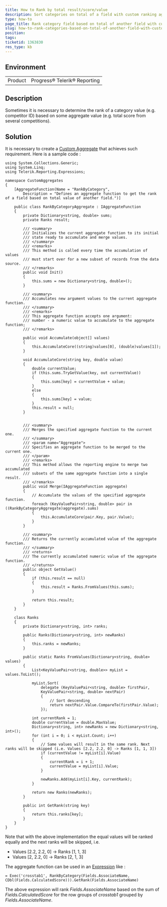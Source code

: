 ```yaml
---
title: How to Rank by total result/score/value
description: Sort categories on total of a field with custom ranking aggregate
type: how-to
page_title: Rank category field based on total of another field with custom aggregate function
slug: how-to-rank-categories-based-on-total-of-another-field-with-custom-aggregate
position: 
tags: 
ticketid: 1363830
res_type: kb
---
```


## Environment
<table>
	<tr>
		<td>Product</td>
		<td>Progress® Telerik® Reporting</td>
	</tr>
</table>


## Description
Sometimes it is necessary to determine the rank of a category value (e.g. competitor ID) based on some aggregate value (e.g. total score from several competitions).

## Solution
It is necessary to create a [Custom Aggregate](../expressions-user-aggregate-functions) that achieves such requirement. Here is a sample code :

```CSharp
using System.Collections.Generic;
using System.Linq;
using Telerik.Reporting.Expressions;

namespace CustomAggregates
{
    [AggregateFunction(Name = "RankByCategory",
        Description = "Defines an aggregate function to get the rank of a field based on total value of another field.")]

    public class RankByCategoryAggregate : IAggregateFunction
    {
        private Dictionary<string, double> sums;
        private Ranks result;

        /// <summary>
        /// Initializes the current aggregate function to its initial
        /// state ready to accumulate and merge values.
        /// </summary>
        /// <remarks>
        /// This method is called every time the accumulation of values 
        /// must start over for a new subset of records from the data source.
        /// </remarks>
        public void Init()
        {
            this.sums = new Dictionary<string, double>();
        }

        /// <summary>
        /// Accumulates new argument values to the current aggregate function.
        /// </summary>
        /// <remarks>
        /// This aggregate function accepts one argument:
        /// number - a numeric value to accumulate to the aggregate function;
        /// </remarks>

        public void Accumulate(object[] values)
        {
            this.AccumulateCore((string)values[0], (double)values[1]);
        }

        void AccumulateCore(string key, double value)
        {
            double currentValue;
            if (this.sums.TryGetValue(key, out currentValue))
            {
                this.sums[key] = currentValue + value;
            }
            else
            {
                this.sums[key] = value;
            }
            this.result = null;
        }


        /// <summary>
        /// Merges the specified aggregate function to the current one.
        /// </summary>
        /// <param name="Aggregate">
        /// Specifies an aggregate function to be merged to the current one.
        /// </param>
        /// <remarks>
        /// This method allows the reporting engine to merge two accumulated
        /// subsets of the same aggregate function into a single result.
        /// </remarks>
        public void Merge(IAggregateFunction aggregate)
        {
            // Accumulate the values of the specified aggregate function.
            foreach (KeyValuePair<string, double> pair in ((RankByCategoryAggregate)aggregate).sums)
            {
                this.AccumulateCore(pair.Key, pair.Value);
            }
        }

        /// <summary>
        /// Returns the currently accumulated value of the aggregate function.
        /// </summary>
        /// <returns>
        /// The currently accumulated numeric value of the aggregate function.
        /// </returns>
        public object GetValue()
        {
            if (this.result == null)
            {
                this.result = Ranks.FromValues(this.sums);
            }

            return this.result;
        }
    }

    class Ranks
    {
        private Dictionary<string, int> ranks;

        public Ranks(Dictionary<string, int> newRanks)
        {
            this.ranks = newRanks;
        }

        public static Ranks FromValues(Dictionary<string, double> values)
        {
            List<KeyValuePair<string, double>> myList = values.ToList();

            myList.Sort(
                delegate (KeyValuePair<string, double> firstPair,
                KeyValuePair<string, double> nextPair)
                {
                    // Sort descending
                    return nextPair.Value.CompareTo(firstPair.Value);
                });

            int currentRank = 1;
            double currentValue = double.MaxValue;
            Dictionary<string, int> newRanks = new Dictionary<string, int>();
            for (int i = 0; i < myList.Count; i++)
            {
                // Same values will result in the same rank. Next ranks will be skipped (i.e. Values [2.2, 2.2, 0] -> Ranks [1, 1, 3])
                if (currentValue != myList[i].Value)
                {
                    currentRank = i + 1;
                    currentValue = myList[i].Value;
                }

                newRanks.Add(myList[i].Key, currentRank);
            }

            return new Ranks(newRanks);
        }

        public int GetRank(string key)
        {
            return this.ranks[key];
        }
    }
}
```

Note that with the above implementation the equal values will be ranked equally and the next ranks will be skipped, i.e.
 - Values [2.2, 2.2, 0] -> Ranks [1, 1, 3]
 - Values [2, 2.2, 0] -> Ranks [2, 1, 3]

The aggregate function can be used in an [Expression](../report-expressions) like :
```
= Exec('crosstab1', RankByCategory(Fields.AssociateName, CDbl(Fields.CalculatedScore))).GetRank(Fields.AssociateName)
```

The above expression will rank _Fields.AssociateName_ based on the sum of _Fields.CalculatedScore_ for the row groups of _crosstab1_ grouped by _Fields.AssociateName_.
